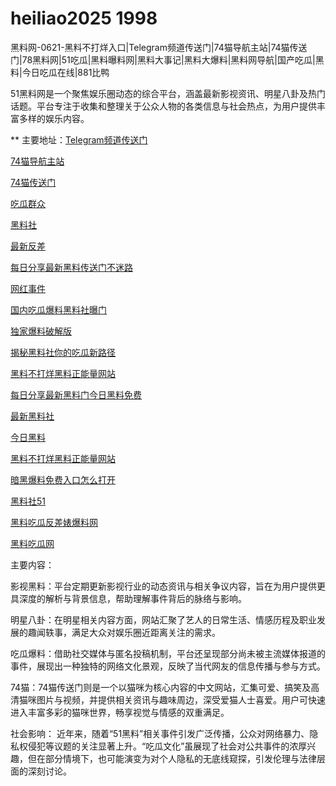 # heiliao2025 1998
黑料网-0621-黑料不打烊入口|Telegram频道传送门|74猫导航主站|74猫传送门|78黑料网|51吃瓜|黑料曝料网|黑料大事记|黑料大爆料|黑料网导航|国产吃瓜|黑料|今日吃瓜在线|881比鸭

51黑料网是一个聚焦娱乐圈动态的综合平台，涵盖最新影视资讯、明星八卦及热门话题。平台专注于收集和整理关于公众人物的各类信息与社会热点，为用户提供丰富多样的娱乐内容。

** 主要地址：<a href="https://74mao.com/">Telegram频道传送门</a>

<a href="https://74mao.com/">74猫导航主站</a>

<a href="https://74mao.com/">74猫传送门</a>

<a href="https://hl102.pages.dev/">吃瓜群众</a>

<a href="https://hl435.pages.dev/">黑料社</a>

<a href="https://hl104.pages.dev/">最新反差</a>

<a href="https://hl437.pages.dev/">每日分享最新黑料传送门不迷路</a>

<a href="https://hl103.pages.dev/">网红事件</a>

<a href="https://hl439.pages.dev/">国内吃瓜爆料黑料社曝门</a>

<a href="https://hl105.pages.dev/">独家爆料破解版</a>

<a href="https://hl442.pages.dev/">揭秘黑料社你的吃瓜新路径</a>

<a href="https://hl447.pages.dev/">黑料不打烊黑料正能量网站</a>

<a href="https://hl432.pages.dev/">每日分享最新黑料门今日黑料免费</a>

<a href="https://hl454.pages.dev/">最新黑料社</a>

<a href="https://hl443.pages.dev/">今日黑料</a>

<a href="https://hl452.pages.dev/">黑料不打烊黑料正能量网站</a>

<a href="https://hl444.pages.dev/">暗黑爆料免费入口怎么打开</a>

<a href="https://hls-28.pages.dev/">黑料社51</a>

<a href="https://hl449.pages.dev/">黑料吃瓜反差婊爆料网</a>

<a href="https://hl450.pages.dev/">黑料吃瓜网</a>

主要内容：

影视黑料：平台定期更新影视行业的动态资讯与相关争议内容，旨在为用户提供更具深度的解析与背景信息，帮助理解事件背后的脉络与影响。

明星八卦：在明星相关内容方面，网站汇聚了艺人的日常生活、情感历程及职业发展的趣闻轶事，满足大众对娱乐圈近距离关注的需求。

吃瓜爆料：借助社交媒体与匿名投稿机制，平台还呈现部分尚未被主流媒体报道的事件，展现出一种独特的网络文化景观，反映了当代网友的信息传播与参与方式。

74猫：74猫传送门则是一个以猫咪为核心内容的中文网站，汇集可爱、搞笑及高清猫咪图片与视频，并提供相关资讯与趣味周边，深受爱猫人士喜爱。用户可快速进入丰富多彩的猫咪世界，畅享视觉与情感的双重满足。

社会影响：
近年来，随着“51黑料”相关事件引发广泛传播，公众对网络暴力、隐私权侵犯等议题的关注显著上升。“吃瓜文化”虽展现了社会对公共事件的浓厚兴趣，但在部分情境下，也可能演变为对个人隐私的无底线窥探，引发伦理与法律层面的深刻讨论。
